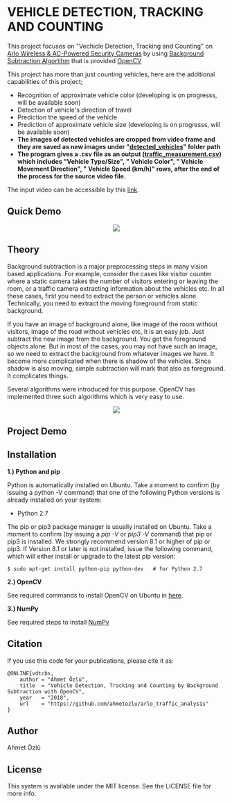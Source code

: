 # VEHICLE DETECTION, TRACKING AND COUNTING
This project focuses on "Vechicle Detection, Tracking and Counting" on [Arlo Wireless & AC-Powered Security Cameras](https://www.arlo.com/en-us/) by using [Background Subtraction Algortihm](https://docs.opencv.org/3.3.0/db/d5c/tutorial_py_bg_subtraction.html) that is provided [OpenCV](https://docs.opencv.org/3.4.1/d2/de6/tutorial_py_setup_in_ubuntu.html)

This project has more than just counting vehicles, here are the additional capabilities of this project;

- Recognition of approximate vehicle color (developing is on progresss, will be available soon)
- Detection of vehicle's direction of travel
- Prediction the speed of the vehicle
- Prediction of approximate vehicle size (developing is on progresss, will be available soon)
- **The images of detected vehicles are cropped from video frame and they are saved as new images under "[detected_vehicles](https://github.com/ahmetozlu/arlo_traffic_analysis/tree/master/src/detected_vehicles)" folder path**
- **The program gives a .csv file as an output ([traffic_measurement.csv](https://github.com/ahmetozlu/arlo_traffic_analysis/blob/master/src/traffic_measurement.csv)) which includes "Vehicle Type/Size", " Vehicle Color", " Vehicle Movement Direction", " Vehicle Speed (km/h)" rows, after the end of the process for the source video file.**

The input video can be accessible by this [link](https://github.com/ahmetozlu/arlo_traffic_analysis/blob/master/src/bradley_input.mp4).

## Quick Demo

<p align="center">
  <img src="https://user-images.githubusercontent.com/22610163/39646058-e4fddfb2-4fe2-11e8-99d7-72b472404112.gif">
</p>

## Theory

Background subtraction is a major preprocessing steps in many vision based applications. For example, consider the cases like visitor counter where a static camera takes the number of visitors entering or leaving the room, or a traffic camera extracting information about the vehicles etc. In all these cases, first you need to extract the person or vehicles alone. Technically, you need to extract the moving foreground from static background.

If you have an image of background alone, like image of the room without visitors, image of the road without vehicles etc, it is an easy job. Just subtract the new image from the background. You get the foreground objects alone. But in most of the cases, you may not have such an image, so we need to extract the background from whatever images we have. It become more complicated when there is shadow of the vehicles. Since shadow is also moving, simple subtraction will mark that also as foreground. It complicates things.

Several algorithms were introduced for this purpose. OpenCV has implemented three such algorithms which is very easy to use.

<p align="center">
  <img src="https://user-images.githubusercontent.com/22610163/39543256-5f8bfc6e-4e53-11e8-8fd6-fcf718c87d3f.gif">
</p>

## Project Demo

## Installation

**1.) Python and pip**

Python is automatically installed on Ubuntu. Take a moment to confirm (by issuing a python -V command) that one of the following Python versions is already installed on your system:

- Python 2.7

The pip or pip3 package manager is usually installed on Ubuntu. Take a moment to confirm (by issuing a *pip -V* or *pip3 -V* command) that pip or pip3 is installed. We strongly recommend version 8.1 or higher of pip or pip3. If Version 8.1 or later is not installed, issue the following command, which will either install or upgrade to the latest pip version:

    $ sudo apt-get install python-pip python-dev   # for Python 2.7
    
**2.) OpenCV**

See required commands to install OpenCV on Ubuntu in [here](https://gist.github.com/dynamicguy/3d1fce8dae65e765f7c4).

**3.) NumPy**

See required steps to install [NumPy](https://docs.scipy.org/doc/numpy-1.13.0/user/install.html)

## Citation
If you use this code for your publications, please cite it as:

    @ONLINE{vdtcbs,
        author = "Ahmet Özlü",
        title  = "Vehicle Detection, Tracking and Counting by Background Subtraction with OpenCV",
        year   = "2018",
        url    = "https://github.com/ahmetozlu/arlo_traffic_analysis"
    }

## Author
Ahmet Özlü

## License
This system is available under the MIT license. See the LICENSE file for more info.

